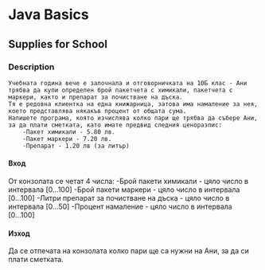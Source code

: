 # Java Basics

## Supplies for School

### Description

    Учебната година вече е започнала и отговорничката на 10Б клас - Ани трябва да купи определен брой пакетчета с химикали, пакетчета с маркери, както и препарат за почистване на дъска. 
    Тя е редовна клиентка на една книжарница, затова има намаление за нея, което представлява някакъв процент от общата сума.
    Напишете програма, която изчислява колко пари ще трябва да събере Ани, за да плати сметката, като имате предвид следния ценоразпис: 
        -Пакет химикали - 5.80 лв. 
        -Пакет маркери - 7.20 лв. 
        -Препарат - 1.20 лв (за литър)

#### Вход 
От конзолата се четат 4 числа: 
-Брой пакети химикали - цяло число в интервала [0...100] 
-Брой пакети маркери - цяло число в интервала [0...100] 
-Литри препарат за почистване на дъска - цяло число в интервала [0…50] 
-Процент намаление - цяло число в интервала [0...100] 

#### Изход 
Да се отпечата на конзолата колко пари ще са нужни на Ани, за да си плати сметката.